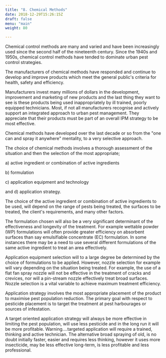 ```yaml
---
title: "8. Chemical Methods"
date: 2018-12-29T15:26:15Z
draft: false
menu: "main"
weight: 80

---
```

Chemical control methods are many and varied and have been increasingly used since the second half of the nineteenth century. Since the 1940s and 1950s, chemical control methods have tended to dominate urban pest control strategies.

The manufacturers of chemical methods have responded and continue to develop and improve products which meet the general public's criteria for health, safety and efficiency.

Manufacturers invest many millions of dollars in the development, improvement and marketing of new products and the last thing they want to see is these products being used inappropriately by ill trained, poorly equipped technicians. Most, if not all manufacturers recognise and actively support an integrated approach to urban pest management. They appreciate that their products must be part of an overall IPM strategy to be most effective.

Chemical methods have developed over the last decade or so from the "one can and spray it anywhere" mentality, to a very selective approach.

The choice of chemical methods involves a thorough assessment of the situation and then the selection of the most appropriate;

a) active ingredient or combination of active ingredients

b) formulation

c) application equipment and technology

and d) application strategy.

The choice of the active ingredient or combination of active ingredients to be used, will depend on the range of pests being treated, the surfaces to be treated, the client's requirements, and many other factors.

The formulation chosen will also be a very significant determinant of the effectiveness and longevity of the treatment. For example wettable powder (WP) formulations will often provide greater efficiency on absorbent surfaces than say emulsifiable concentrate (EC) formulation. In some instances there may be a need to use several different formulations of the same active ingredient to treat an area effectively.

Application equipment selection will to a large degree be determined by the choice of formulations to be applied. However, nozzle selection for example will vary depending on the situation being treated. For example, the use of a flat fan spray nozzle will not be effective in the treatment of cracks and crevices, nor will a pin-stream nozzle effectively treat broad surfaces. Nozzle selection is a vital variable to achieve maximum treatment efficiency.

Application strategy involves the most appropriate placement of the product to maximise pest population reduction. The primary goal with respect to pesticide placement is to target the treatment at pest harbourages or sources of infestation.

A target oriented application strategy will always be more effective in limiting the pest population, will use less pesticide and in the long run it will be more profitable. Warning....targeted application will require a trained, thinking and active technician. The alternative broad spraying of old, is no doubt initially faster, easier and requires less thinking, however it uses more insecticide, may be less effective long-term, is less profitable and less professional.
